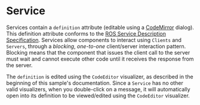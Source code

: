 # Service

Services contain a `definition` attribute (editable using a [CodeMirror](http://codemirror.net) dialog). This definition attribute conforms to the [ROS Service Description Specification](http://wiki.ros.org/srv).  Services allow components to interact using `Clients` and `Servers`, through a _blocking_, _one-to-one_ client/server interaction pattern.  Blocking means that the component that issues the client call to the server must wait and cannot execute other code until it receives the response from the server.

The `definition` is edited using the `CodeEditor` visualizer, as described in the beginning of this sample's documentation. Since a `Service` has no other valid visualizers, when you double-click on a message, it will automatically open into its definition to be viewed/edited using the `CodeEditor` visualizer.
